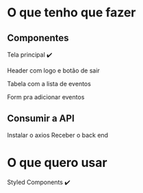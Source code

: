 # O que tenho que fazer

## Componentes
Tela principal ✔️

Header com logo e botão de sair

Tabela com a lista de eventos

Form pra adicionar eventos

## Consumir a API
Instalar o axios
Receber o back end

# O que quero usar

Styled Components ✔️

